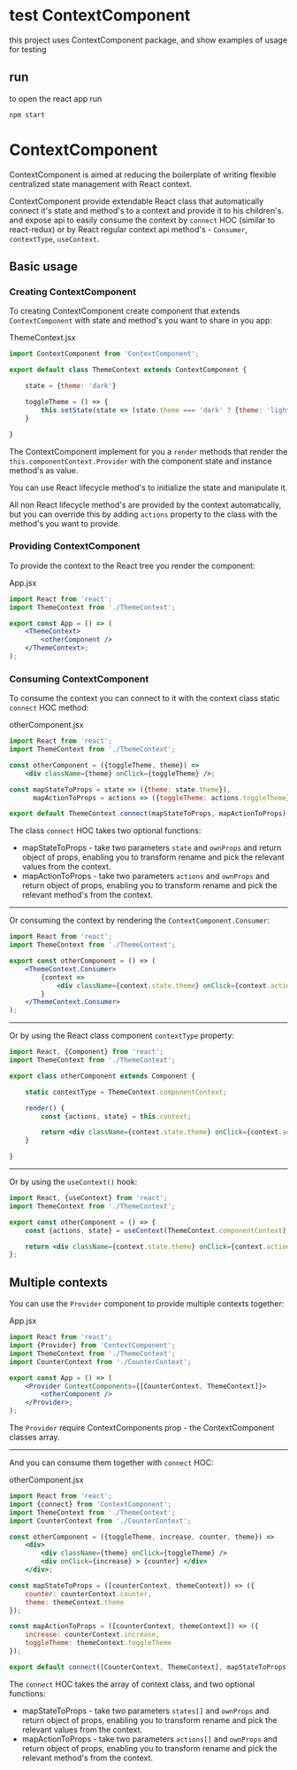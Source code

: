 
# test ContextComponent

this project uses ContextComponent package, and show examples of usage for testing

## run

to open the react app run

```
npm start
```

# ContextComponent

ContextComponent is aimed at reducing the boilerplate of writing flexible centralized state management with React context.

ContextComponent provide extendable React class that automatically connect it's state and method's to a context and provide it to his children's.
and expose api to easily consume the context by `connect` HOC (similar to react-redux) or by React regular context api method's - `Consumer`, `contextType`, `useContext`.

## Basic usage

### Creating ContextComponent

To creating ContextComponent create component that extends `ContextComponent` with state and method's you want to share in you app:

ThemeContext.jsx

```jsx
import ContextComponent from 'ContextComponent';

export default class ThemeContext extends ContextComponent {

    state = {theme: 'dark'}

    toggleTheme = () => {
        this.setState(state => (state.theme === 'dark' ? {theme: 'light'} : {theme: 'dark'}));
    }

}
```

The ContextComponent implement for you a `render` methods that render the `this.componentContext.Provider` with the component state and instance method's as value.

You can use React lifecycle method's to initialize the state and manipulate it.

All non React lifecycle method's are provided by the context automatically, but you can override this by adding `actions` property to the class with the method's you want to provide.

### Providing ContextComponent

To provide the context to the React tree you render the component:

App.jsx

```jsx
import React from 'react';
import ThemeContext from './ThemeContext';

export const App = () => (
    <ThemeContext>
        <otherComponent />
    </ThemeContext>;
);

```

### Consuming ContextComponent

To consume the context you can connect to it with the context class static `connect` HOC method:

otherComponent.jsx
```jsx
import React from 'react';
import ThemeContext from './ThemeContext';

const otherComponent = ({toggleTheme, theme}) =>
    <div className={theme} onClick={toggleTheme} />;

const mapStateToProps = state => ({theme: state.theme}),
      mapActionToProps = actions => ({toggleTheme: actions.toggleTheme});

export default ThemeContext.connect(mapStateToProps, mapActionToProps)(otherComponent);
```
The class `connect` HOC takes two optional functions:

* mapStateToProps - take two parameters `state` and `ownProps` and return object of props, enabling you to transform rename and pick the relevant values from the context.
* mapActionToProps - take two parameters `actions` and `ownProps` and return object of props, enabling you to transform rename and pick the relevant method's from the context.

---

Or consuming the context by rendering the `ContextComponent.Consumer`:

```jsx
import React from 'react';
import ThemeContext from './ThemeContext';

export const otherComponent = () => (
    <ThemeContext.Consumer>
        {context =>
            <div className={context.state.theme} onClick={context.actions.toggleTheme} />
        }
    </ThemeContext.Consumer>
);
```
---

Or by using the React class component `contextType` property:
```jsx
import React, {Component} from 'react';
import ThemeContext from './ThemeContext';

export class otherComponent extends Component {

    static contextType = ThemeContext.componentContext;

    render() {
        const {actions, state} = this.context;

        return <div className={context.state.theme} onClick={context.actions.toggleTheme} />
    }

}
```
---

Or by using the `useContext()` hook:
```jsx
import React, {useContext} from 'react';
import ThemeContext from './ThemeContext';

export const otherComponent = () => {
    const {actions, state} = useContext(ThemeContext.componentContext);

    return <div className={context.state.theme} onClick={context.actions.toggleTheme} />;
};

```

## Multiple contexts

You can use the `Provider` component to provide multiple contexts together:

App.jsx

```jsx
import React from 'react';
import {Provider} from 'ContextComponent';
import ThemeContext from './ThemeContext';
import CounterContext from './CounterContext';

export const App = () => (
    <Provider ContextComponents={[CounterContext, ThemeContext]}>
        <otherComponent />
    </Provider>;
);
```
The `Provider` require ContextComponents prop - the ContextComponent classes array.

---

And you can consume them together with `connect` HOC:

otherComponent.jsx

```jsx
import React from 'react';
import {connect} from 'ContextComponent';
import ThemeContext from './ThemeContext';
import CounterContext from './CounterContext';

const otherComponent = ({toggleTheme, increase, counter, theme}) =>
    <div>
        <div className={theme} onClick={toggleTheme} />
        <div onClick={increase} > {counter} </div>
    </div>;

const mapStateToProps = ([counterContext, themeContext]) => ({
    counter: counterContext.counter,
    theme: themeContext.theme
});

const mapActionToProps = ([counterContext, themeContext]) => ({
    increase: counterContext.increase,
    toggleTheme: themeContext.toggleTheme
});

export default connect([CounterContext, ThemeContext], mapStateToProps, mapActionToProps)(otherComponent);
```
The `connect` HOC takes the array of context class, and two optional functions:

* mapStateToProps - take two parameters `states[]` and `ownProps` and return object of props, enabling you to transform rename and pick the relevant values from the context.
* mapActionToProps - take two parameters `actions[]` and `ownProps` and return object of props, enabling you to transform rename and pick the relevant method's from the context.
